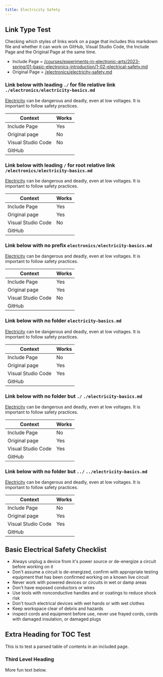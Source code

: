 ```yaml
---
title: Electricity Safety
---
```


## Link Type Test

Checking which styles of links work on a page that includes this markdown file and whether it can work on GitHub, Visual Studio Code, the Include Page and the Original Page at the same time.

- Include Page = [/courses/experiments-in-electronic-arts/2023-spring/01-basic-electronics-introduction/1-02-electrical-safety.md](/courses/experiments-in-electronic-arts/2023-spring/01-basic-electronics-introduction/1-02-electrical-safety.md)
- Original Page = [/electronics/electricity-safety.md](/electronics/electricity-safety.md)

### Link below with leading `./` for file relative link `./electronics/electricity-basics.md`

[Electricity](./electronics/electricity-basics.md) can be dangerous and deadly, even at low voltages. It is important to follow safety practices.

| Context            | Works |
| ------------------ | ----- |
| Include Page       | Yes   |
| Original page      | No    |
| Visual Studio Code | No    |
| GitHub             |       |

### Link below with leading `/` for root relative link `/electronics/electricity-basics.md`

[Electricity](/electronics/electricity-basics.md) can be dangerous and deadly, even at low voltages. It is important to follow safety practices.

| Context            | Works |
| ------------------ | ----- |
| Include Page       | Yes   |
| Original page      | Yes   |
| Visual Studio Code | No    |
| GitHub             |       |

### Link below with no prefix `electronics/electricity-basics.md`

[Electricity](electronics/electricity-basics.md) can be dangerous and deadly, even at low voltages. It is important to follow safety practices.

| Context            | Works |
| ------------------ | ----- |
| Include Page       | Yes   |
| Original page      | Yes   |
| Visual Studio Code | No    |
| GitHub             |       |

### Link below with no folder `electricity-basics.md`

[Electricity](electricity-basics.md) can be dangerous and deadly, even at low voltages. It is important to follow safety practices.

| Context            | Works |
| ------------------ | ----- |
| Include Page       | No    |
| Original page      | Yes   |
| Visual Studio Code | Yes   |
| GitHub             |       |

### Link below with no folder but `./` `./electricity-basics.md`

[Electricity](./electricity-basics.md) can be dangerous and deadly, even at low voltages. It is important to follow safety practices.

| Context            | Works |
| ------------------ | ----- |
| Include Page       | No    |
| Original page      | Yes   |
| Visual Studio Code | Yes   |
| GitHub             |       |

### Link below with no folder but `../` `../electricity-basics.md`

[Electricity](../electricity-basics.md) can be dangerous and deadly, even at low voltages. It is important to follow safety practices.

| Context            | Works |
| ------------------ | ----- |
| Include Page       | No    |
| Original page      | Yes   |
| Visual Studio Code | Yes   |
| GitHub             |       |

## Basic Electrical Safety Checklist

- Always unplug a device from it's power source or de-energize a circuit before working on it
- Don't assume a circuit is de-energized, confirm with appropriate testing equipment that has been confirmed working on a known live circuit
- Never work with powered devices or circuits in wet or damp areas
- Don't have exposed conductors or wires
- Use tools with nonconductive handles and or coatings to reduce shock risk
- Don't touch electrical devices with wet hands or with wet clothes
- Keep workspace clear of debris and hazards
- inspect cords and equipment before use, never use frayed cords, cords with damaged insulation, or damaged plugs

## Extra Heading for TOC Test

This is to test a parsed table of contents in an included page.

### Third Level Heading

More fun text below.
